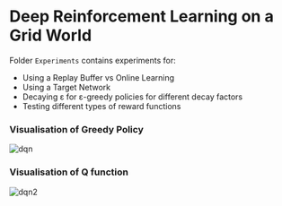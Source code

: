 # Deep Reinforcement Learning on a Grid World

Folder ```Experiments``` contains experiments for:
* Using a Replay Buffer vs Online Learning
* Using a Target Network
* Decaying ε for ε-greedy policies for different decay factors
* Testing different types of reward functions

### Visualisation of Greedy Policy
![dqn](https://user-images.githubusercontent.com/71031687/111641872-3d074500-8806-11eb-87f1-fbabe1900723.JPG)
### Visualisation of Q function
![dqn2](https://user-images.githubusercontent.com/71031687/111641878-3e387200-8806-11eb-94e9-bfba62c35aec.JPG)
